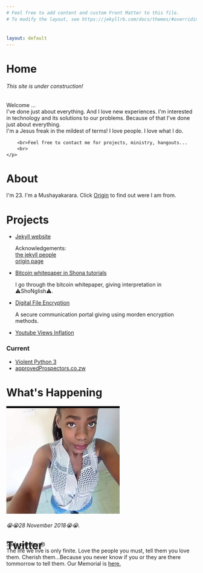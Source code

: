 ```yaml
---
# Feel free to add content and custom Front Matter to this file.
# To modify the layout, see https://jekyllrb.com/docs/themes/#overriding-theme-defaults


layout: default
---
```

<div id="home">
	<h1>Home</h1>
	<h6>This site is under construction!<br></h6> 
	<p class="homeParagraph">
		Welcome ...<br>
		I've done just about everything. And I love new experiences. I'm interested in technology and its solutions to our problems. Because of that I've done just about everything.<br>
		I'm a Jesus freak in the mildest of terms! I love people. I love what I do.<br>
				
		<br>Feel free to contact me for projects, ministry, hangouts...
		<br>
	</p> 
</div>
<div id="about">
	<h1>About</h1>
	<div>
		<p>
			I'm 23. I'm a Mushayakarara. Click <a href="/origin.html" target="_blank">Origin</a> to find out were I am from.
		</p>
	</div>
</div>
<div id="projects">
	<h1>Projects</h1>
	<p>
		<ul>
			<li>
				<a href="#" onClick="alert('you are already there!')">Jekyll website</a>
				<p class="description">
					Acknowledgements: <br>
						<a href="https://jekyllrb.com/" target="_blank">the jekyll people</a><br>
						<a href="https://codepen.io/simplyhue/pen/pjEYGo" target="_blank">origin page</a>
				</p>
			</li>
			<li>
				<a href="https://www.youtube.com/channel/UCX-McTsh7vF3g9pertE4KIQ" target="_blank">Bitcoin whitepaper in Shona tutorials</a>
				<p class="description">
					I go through the bitcoin whitepaper, giving interpretation in ⚠ShoNglish⚠.
				</p>
			</li>
			<li>
				<a href="https://github.com/evermoreg/digitalFile" target="_blank">Digital File Encryption</a>
				<p class="description">
					A secure communication portal giving using morden encryption methods.
				</p>
			</li>
			<li><a href="https://github.com/tatmush/Youtube-Views-Inflation" target="_blank">Youtube Views Inflation</a></li>
		</ul>
	</p>
	<h3>Current</h3>
	<p>
		<ul>
			<li><a href="#">Violent Python 3</a></li>
			<li><a href="#">approvedProspectors.co.zw</a></li>
		</ul>
	</p>
</div>
<div id="whatsHappening">
	<h1>What's Happening</h1>
	<div style="position: relative; height: 312px;">
		<img src="pictures/feli4.jpeg" alt="Feli" class="firstImage">
		<p class="feliMemorial">
			<h6>😭😭28 November 2018😭😭.</h6>Sad, sad day.😓 <br>The life we live is only finite. Love the people you must, tell them you love them. Cherish them...Because you never know if you or they are there tommorrow to tell them. Our Memorial is <a href="/#">here.</a>
		</p>
	</div>	
</div>
<div id="twitter">
	<h1>Twitter</h1>
</div>

